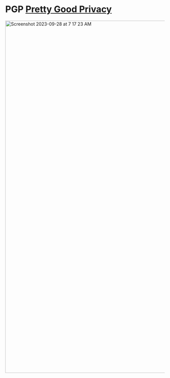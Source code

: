 # PGP <a href="https://pgp.jessejesse.com">Pretty Good Privacy
<img width="1114" alt="Screenshot 2023-09-28 at 7 17 23 AM" src="https://github.com/sudo-self/PGP/assets/119916323/f1cfb16b-fb46-4674-98eb-28d4d156b104">
